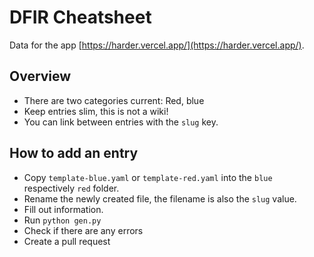 # DFIR Cheatsheet

Data for the app [https://harder.vercel.app/](https://harder.vercel.app/).

## Overview

- There are two categories current: Red, blue
- Keep entries slim, this is not a wiki!
- You can link between entries with the `slug` key.

## How to add an entry

- Copy `template-blue.yaml` or `template-red.yaml` into the `blue` respectively `red` folder.
- Rename the newly created file, the filename is also the `slug` value.
- Fill out information.
- Run `python gen.py`
- Check if there are any errors
- Create a pull request
